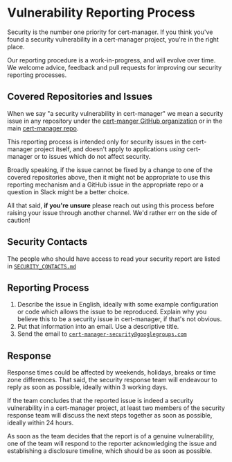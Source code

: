 # Vulnerability Reporting Process

Security is the number one priority for cert-manager. If you think you've found a
security vulnerability in a cert-manager project, you're in the right place.

Our reporting procedure is a work-in-progress, and will evolve over time. We
welcome advice, feedback and pull requests for improving our security
reporting processes.

## Covered Repositories and Issues

When we say "a security vulnerability in cert-manager" we mean a security issue
in any repository under the [cert-manger GitHub organization](https://github.com/cert-manager/)
or in the main [cert-manager repo](https://github.com/cert-manager/cert-manager).

This reporting process is intended only for security issues in the cert-manager
project itself, and doesn't apply to applications _using_ cert-manager or to
issues which do not affect security.

Broadly speaking, if the issue cannot be fixed by a change to one of the covered
repositories above, then it might not be appropriate to use this reporting
mechanism and a GitHub issue in the appropriate repo or a question in Slack
might be a better choice.

All that said, **if you're unsure** please reach out using this process before
raising your issue through another channel. We'd rather err on the side of
caution!

## Security Contacts

The people who should have access to read your security report are listed in
[`SECURITY_CONTACTS.md`](./SECURITY_CONTACTS.md)

## Reporting Process

1. Describe the issue in English, ideally with some example configuration or
   code which allows the issue to be reproduced. Explain why you believe this
   to be a security issue in cert-manager, if that's not obvious.
2. Put that information into an email. Use a descriptive title.
3. Send the email to [`cert-manager-security@googlegroups.com`](mailto:cert-manager-security@googlegroups.com)

## Response

Response times could be affected by weekends, holidays, breaks or time zone
differences. That said, the security response team will endeavour to reply as
soon as possible, ideally within 3 working days.

If the team concludes that the reported issue is indeed a security
vulnerability in a cert-manager project, at least two members of the security
response team will discuss the next steps together as soon as possible, ideally
within 24 hours.

As soon as the team decides that the report is of a genuine vulnerability,
one of the team will respond to the reporter acknowledging the issue and
establishing a disclosure timeline, which should be as soon as possible.
